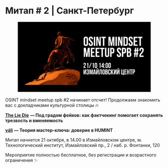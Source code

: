 # Митап # 2 | Санкт-Петербург

<figure><img src="../../.gitbook/assets/meetup_spb_2.png" alt=""><figcaption></figcaption></figure>

OSINT mindset meetup spb #2 начинает отсчет! Продолжаем знакомить вас с докладчиками культурной столицы 🔥

[**The Lie Die**](https://t.me/TheLieDie) **— Под градом фейков: как фактчекинг помогает сохранять трезвость и вменяемость**

[**váli**](https://t.me/alarm\_vali) **— Теория мастер-ключа: доверие в HUMINT**

Митап начнется 21 октября, в 14.00 в Измайловском центре, м. Технологический институт, Измайловский пр., 2 / наб. р. Фонтанки, 120

Мероприятие полностью бесплатное, без регистрации и возрастного ограничения ✨
